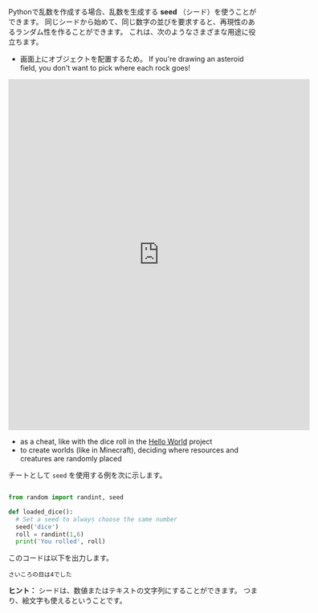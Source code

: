 Pythonで乱数を作成する場合、乱数を生成する **seed** （シード）を使うことができます。 同じシードから始めて、同じ数字の並びを要求すると、再現性のあるランダム性を作ることができます。 これは、次のようなさまざまな用途に役立ちます。

- 画面上にオブジェクトを配置するため。 If you're drawing an asteroid field, you don't want to pick where each rock goes!

<iframe src="https://editor.raspberrypi.org/en/embed/viewer/dodge-asteroids-example" width="600" height="700" frameborder="0" marginwidth="0" marginheight="0" allowfullscreen>
</iframe>

- as a cheat, like with the dice roll in the [Hello World](https://projects.raspberrypi.org/en/projects/hello-world) project
- to create worlds (like in Minecraft), deciding where resources and creatures are randomly placed


チートとして `seed` を使用する例を次に示します。

```python

from random import randint, seed

def loaded_dice():
  # Set a seed to always choose the same number
  seed('dice')
  roll = randint(1,6)
  print('You rolled', roll)

```
このコードは以下を出力します。

```
さいころの目は4でした
```

**ヒント：** シードは、数値またはテキストの文字列にすることができます。 つまり、絵文字も使えるということです。
